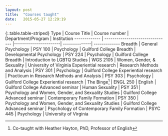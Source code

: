 ```yaml
---
layout: post
title:  "Courses taught"
date:   2015-05-27 12:29:19
---
```


{:.table.table-striped}
Type | Course Title  |  Course number | Department/Program |  Institution
-------------  |  -------------------------------- |-----------------------| --------------| -------------
Breadth | General Psychology  |   PSY 100 | Psychology  | Guilford College
Breadth |  Developmental Psychology  |   PSY 224 | Psychology  | Guilford College
Breadth |  Introduction to LGBTQ Studies  |   WGS 2105 | Women, Gender, & Sexuality  | University of Virginia
Experiential research | Research Methods and Analysis |	PSY 301 | Psychology  | Guilford College
Experiential research | Practicum in Research Methods and Analysis |	PSY 303  | Psychology  | Guilford College
Experiential research | The Binge[^1] | ENGL 250  | English  | Guilford College
Advanced seminar | Human Sexuality | PSY 351 | Psychology and Women, Gender, and Sexuality Studies | Guilford College
Advanced seminar | Contemporary Family Formation |	PSY 350 | Psychology and Women, Gender, and Sexuality Studies | Guilford College
Advanced seminar | Psychology of Contemporary Family Formation | PSYC 445 | Psychology | University of Virginia

[^1]: Co-taught with Heather Hayton, PhD, Professor of English
